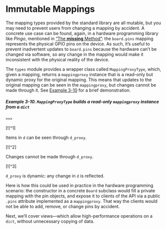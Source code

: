# Immutable Mappings

The mapping types provided by the standard library are all mutable, but you may need to prevent users from changing a mapping by accident. A concrete use case can be found, again, in a hardware programming library like _Pingo_, mentioned in [“The __missing__ Method”](#missing_method): the `board.pins` mapping represents the physical GPIO pins on the device. As such, it’s useful to prevent inadvertent updates to `board.pins` because the hardware can’t be changed via software, so any change in the mapping would make it inconsistent with the physical reality of the device.

The `types` module provides a wrapper class called `MappingProxyType`, which, given a mapping, returns a `mappingproxy` instance that is a read-only but dynamic proxy for the original mapping. This means that updates to the original mapping can be seen in the `mappingproxy`, but changes cannot be made through it. See [Example 3-10](#ex_MappingProxyType) for a brief demonstration.

##### Example 3-10. `MappingProxyType` builds a read-only `mappingproxy` instance from a `dict`

```
>>> 
```

[![^1]

Items in `d` can be seen through `d_proxy`.

[![^2]

Changes cannot be made through `d_proxy`.

[![^3]

`d_proxy` is dynamic: any change in `d` is reflected.

Here is how this could be used in practice in the hardware programming scenario: the constructor in a concrete `Board` subclass would fill a private mapping with the pin objects, and expose it to clients of the API via a public `.pins` attribute implemented as a `mappingproxy`. That way the clients would not be able to add, remove, or change pins by accident.

Next, we’ll cover views—which allow high-performance operations on a `dict`, without unnecessary copying of data.